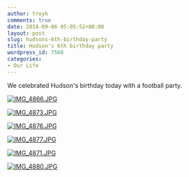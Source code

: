 ```yaml
---
author: troyh
comments: true
date: 2014-09-06 05:05:52+00:00
layout: post
slug: hudsons-6th-birthday-party
title: Hudson's 6th birthday party
wordpress_id: 7568
categories:
- Our Life
---
```


We celebrated Hudson's birthday today with a football party. 

[![IMG_4866.JPG](https://troyandgay.files.wordpress.com/2014/09/img_4866.jpg)](https://troyandgay.files.wordpress.com/2014/09/img_4866.jpg)  
  
[![IMG_4873.JPG](https://troyandgay.files.wordpress.com/2014/09/img_4873.jpg)](https://troyandgay.files.wordpress.com/2014/09/img_4873.jpg)  
  
[![IMG_4876.JPG](https://troyandgay.files.wordpress.com/2014/09/img_4876.jpg)](https://troyandgay.files.wordpress.com/2014/09/img_4876.jpg)  
  
[![IMG_4877.JPG](https://troyandgay.files.wordpress.com/2014/09/img_4877.jpg)](https://troyandgay.files.wordpress.com/2014/09/img_4877.jpg)  
  
[![IMG_4871.JPG](https://troyandgay.files.wordpress.com/2014/09/img_4871.jpg)](https://troyandgay.files.wordpress.com/2014/09/img_4871.jpg)  
  
[![IMG_4880.JPG](https://troyandgay.files.wordpress.com/2014/09/img_4880.jpg)](https://troyandgay.files.wordpress.com/2014/09/img_4880.jpg)
